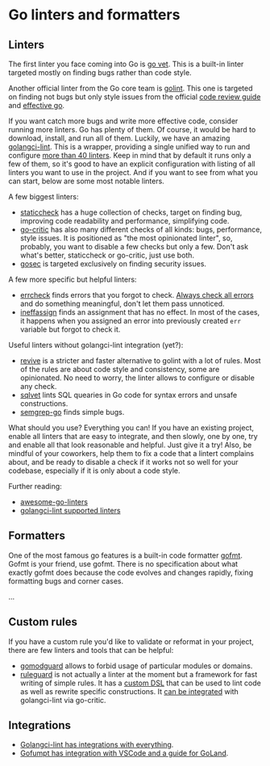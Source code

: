 # Go linters and formatters

## Linters

The first linter you face coming into Go is [go vet](https://golang.org/cmd/vet/). This is a built-in linter targeted mostly on finding bugs rather than code style.

Another official linter from the Go core team is [golint](https://github.com/golang/lint). This one is targeted on finding not bugs but only style issues from the official [code review guide](https://github.com/golang/go/wiki/CodeReviewComments) and [effective go](https://golang.org/doc/effective_go.html).

If you want catch more bugs and write more effective code, consider running more linters. Go has plenty of them. Of course, it would be hard to download, install, and run all of them. Luckily, we have an amazing [golangci-lint](https://golangci-lint.run/). This is a wrapper, providing a single unified way to run and configure [more than 40 linters](https://golangci-lint.run/usage/linters/). Keep in mind that by default it runs only a few of them, so it's good to have an explicit configuration with listing of all linters you want to use in the project. And if you want to see from what you can start, below are some most notable linters.

A few biggest linters:

+ [staticcheck](https://staticcheck.io/docs/) has a huge collection of checks, target on finding bug, improving code readability and performance, simplifying code.
+ [go-critic](https://go-critic.github.io/) has also many different checks of all kinds: bugs, performance, style issues. It is positioned as "the most opinionated linter", so, probably, you want to disable a few checks but only a few. Don't ask what's better, staticcheck or go-critic, just use both.
+ [gosec](https://github.com/securego/gosec) is targeted exclusively on finding security issues.

A few more specific but helpful linters:

+ [errcheck](https://github.com/kisielk/errcheck) finds errors that you forgot to check. [Always check all errors](https://github.com/golang/go/wiki/CodeReviewComments#handle-errors) and do something meaningful, don't let them pass unnoticed.
+ [ineffassign](https://github.com/gordonklaus/ineffassign) finds an assignment that has no effect. In most of the cases, it happens when you assigned an error into previously created `err` variable but forgot to check it.

Useful linters without golangci-lint integration (yet?):

+ [revive](https://github.com/mgechev/revive) is a stricter and faster alternative to golint with a lot of rules. Most of the rules are about code style and consistency, some are opinionated. No need to worry, the linter allows to configure or disable any check.
+ [sqlvet](https://github.com/houqp/sqlvet) lints SQL quearies in Go code for syntax errors and unsafe constructions.
+ [semgrep-go](https://github.com/dgryski/semgrep-go) finds simple bugs.

What should you use? Everything you can! If you have an existing project, enable all linters that are easy to integrate, and then slowly, one by one, try and enable all that look reasonable and helpful. Just give it a try! Also, be mindful of your coworkers, help them to fix a code that a lintert complains about, and be ready to disable a check if it works not so well for your codebase, especially if it is only about a code style.

Further reading:

+ [awesome-go-linters](https://github.com/golangci/awesome-go-linters)
+ [golangci-lint supported linters](https://golangci-lint.run/usage/linters/)

## Formatters

One of the most famous go features is a built-in code formatter [gofmt](https://golang.org/cmd/gofmt/). Gofmt is your friend, use gofmt. There is no specification about what exactly gofmt does because the code evolves and changes rapidly, fixing formatting bugs and corner cases.

...

## Custom rules

If you have a custom rule you'd like to validate or reformat in your project, there are few linters and tools that can be helpful:

+ [gomodguard](https://github.com/ryancurrah/gomodguard) allows to forbid usage of particular modules or domains.
+ [ruleguard](https://github.com/quasilyte/go-ruleguard) is not actually a linter at the moment but a framework for fast writing of simple rules. It has a [custom DSL](https://github.com/quasilyte/go-ruleguard/blob/master/docs/gorules.md) that can be used to lint code as well as rewrite specific constructions. It [can be integrated](https://quasilyte.dev/blog/post/ruleguard/#using-from-the-golangci-lint) with golangci-lint via go-critic.

## Integrations

+ [Golangci-lint has integrations with everything](https://golangci-lint.run/usage/integrations/).
+ [Gofumpt has integration with VSCode and a guide for GoLand](https://github.com/mvdan/gofumpt#installation).
